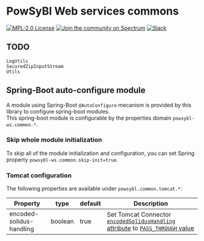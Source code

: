# PowSyBl Web services commons

[![MPL-2.0 License](https://img.shields.io/badge/license-MPL_2.0-blue.svg)](https://www.mozilla.org/en-US/MPL/2.0/)
[![Join the community on Spectrum](https://withspectrum.github.io/badge/badge.svg)](https://spectrum.chat/powsybl)
[![Slack](https://img.shields.io/badge/slack-powsybl-blueviolet.svg?logo=slack)](https://join.slack.com/t/powsybl/shared_invite/zt-rzvbuzjk-nxi0boim1RKPS5PjieI0rA)


## TODO
```
LogUtils
SecuredZipInputStream
Utils
```


## Spring-Boot auto-configure module
A module using Spring-Boot `@AutoConfigure` mecanism is provided
by this library to configure spring-boot modules.  
This spring-boot module is configurable by the properties domain `powsybl-ws.common.*`.

### Skip whole module initialization
To skip all of the module initialization and configuration, you can
set Spring property `powsybl-ws.common.skip-init=true`.

### Tomcat configuration
The following properties are available under `powsybl.common.tomcat.*`:

| Property                 | type    | default | Description                                                                                                                                                                                                                                                                          |
|--------------------------|---------|---------|--------------------------------------------------------------------------------------------------------------------------------------------------------------------------------------------------------------------------------------------------------------------------------------|
| encoded-solidus-handling | boolean | true    | Set Tomcat Connector [`encodedSolidusHandling` attribute](https://tomcat.apache.org/tomcat-10.1-doc/config/http.html#Common_Attributes) to [`PASS_THROUGH` value](https://tomcat.apache.org/tomcat-10.1-doc/api/org/apache/tomcat/util/buf/EncodedSolidusHandling.html#PASS_THROUGH) |
